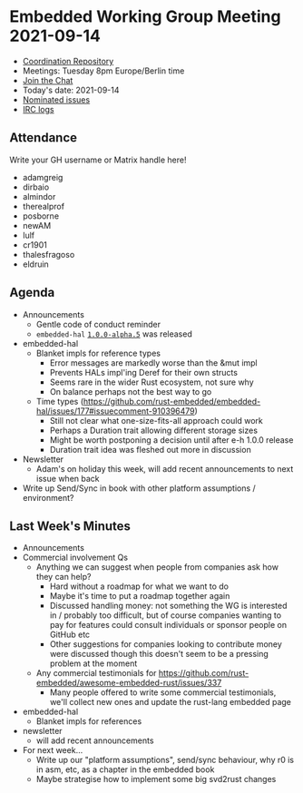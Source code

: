 # Embedded Working Group Meeting 2021-09-14

* [Coordination Repository]
* Meetings: Tuesday 8pm Europe/Berlin time
* [Join the Chat]
* Today's date: 2021-09-14
* [Nominated issues](https://github.com/search?q=org%3Arust-embedded+label%3Anominated+is%3Aopen&type=Issues)
* [IRC logs]

[Coordination Repository]: https://github.com/rust-embedded/wg
[Join the Chat]: https://riot.im/app/#/room/#rust-embedded:matrix.org
[IRC logs]: https://libera.irclog.whitequark.org/rust-embedded/2021-09-14

## Attendance

Write your GH username or Matrix handle here!

* adamgreig
* dirbaio
* almindor
* therealprof
* posborne
* newAM
* lulf
* cr1901
* thalesfragoso
* eldruin

## Agenda

* Announcements
    * Gentle code of conduct reminder
    * `embedded-hal` [`1.0.0-alpha.5`](https://github.com/rust-embedded/embedded-hal/releases/tag/v1.0.0-alpha.5) was released
* embedded-hal
    * Blanket impls for reference types
        * Error messages are markedly worse than the &mut impl
        * Prevents HALs impl'ing Deref for their own structs
        * Seems rare in the wider Rust ecosystem, not sure why
        * On balance perhaps not the best way to go
    * Time types (https://github.com/rust-embedded/embedded-hal/issues/177#issuecomment-910396479)
        * Still not clear what one-size-fits-all approach could work
        * Perhaps a Duration trait allowing different storage sizes
        * Might be worth postponing a decision until after e-h 1.0.0 release
        * Duration trait idea was fleshed out more in discussion
* Newsletter
    * Adam's on holiday this week, will add recent announcements to next issue when back
* Write up Send/Sync in book with other platform assumptions / environment?

## Last Week's Minutes

* Announcements
* Commercial involvement Qs
    * Anything we can suggest when people from companies ask how they can help?
        * Hard without a roadmap for what we want to do
        * Maybe it's time to put a roadmap together again
        * Discussed handling money: not something the WG is interested in / probably too difficult, but of course companies wanting to pay for features could consult individuals or sponsor people on GitHub etc
        * Other suggestions for companies looking to contribute money were discussed though this doesn't seem to be a pressing problem at the moment
    * Any commercial testimonials for https://github.com/rust-embedded/awesome-embedded-rust/issues/337
        * Many people offered to write some commercial testimonials, we'll collect new ones and update the rust-lang embedded page
* embedded-hal
    * Blanket impls for references
* newsletter
    * will add recent announcements
* For next week...
    * Write up our "platform assumptions", send/sync behaviour, why r0 is in asm, etc, as a chapter in the embedded book
    * Maybe strategise how to implement some big svd2rust changes
